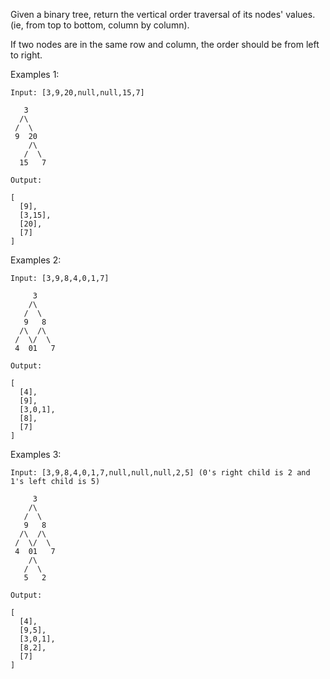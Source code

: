 Given a binary tree, return the vertical order traversal of its nodes' values. (ie, from top to bottom, column by column).

If two nodes are in the same row and column, the order should be from left to right.

Examples 1:
```
Input: [3,9,20,null,null,15,7]

   3
  /\
 /  \
 9  20
    /\
   /  \
  15   7

Output:

[
  [9],
  [3,15],
  [20],
  [7]
]
```

Examples 2:
```
Input: [3,9,8,4,0,1,7]

     3
    /\
   /  \
   9   8
  /\  /\
 /  \/  \
 4  01   7

Output:

[
  [4],
  [9],
  [3,0,1],
  [8],
  [7]
]
```

Examples 3:
```
Input: [3,9,8,4,0,1,7,null,null,null,2,5] (0's right child is 2 and 1's left child is 5)

     3
    /\
   /  \
   9   8
  /\  /\
 /  \/  \
 4  01   7
    /\
   /  \
   5   2

Output:

[
  [4],
  [9,5],
  [3,0,1],
  [8,2],
  [7]
]
```

